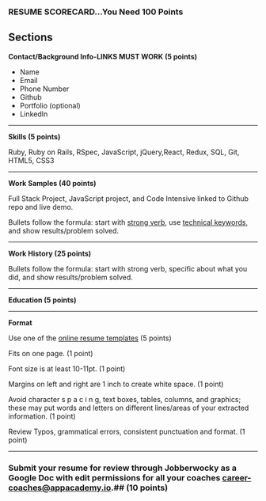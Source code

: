 

### RESUME SCORECARD...You Need 100 Points ###
## Sections ##
**Contact/Background Info-LINKS MUST WORK (5 points)**
* Name
* Email
* Phone Number
* Github
* Portfolio (optional)
* LinkedIn

--- 

**Skills (5 points)**

Ruby, Ruby on Rails, RSpec, JavaScript, jQuery,React, Redux, SQL, Git, HTML5, CSS3

---

**Work Samples (40 points)**

Full Stack Project, JavaScript project, and Code Intensive linked to Github repo and live demo.


Bullets follow the formula: start with [strong verb](https://github.com/appacademy/sf-job-search-curriculum/blob/master/application-materials/resume/resume-verbs.md), use [technical keywords](https://github.com/appacademy/sf-job-search-curriculum/blob/master/application-materials/resume/resume-keywords.md), and show results/problem solved.

---

**Work History (25 points)**

Bullets follow the formula:  start with strong verb, specific about what you did, and show results/problem solved.

---

**Education (5 points)**

---

**Format**

Use one of the [online resume templates](https://drive.google.com/drive/folders/186b8YXBheO45d4rSseYhxU4YyPzSricl) (5 points)

Fits on one page. (1 point)

Font size is at least 10-11pt. (1 point) 

Margins on left and right are 1 inch to create white space. (1 point)

Avoid character s p a c i n g, text boxes, tables, columns, and graphics; these may put words and letters on different lines/areas of your extracted information. (1 point)

Review Typos, grammatical errors, consistent punctuation and format. (1 point)

---

### Submit your resume for review through Jobberwocky as a Google Doc with edit permissions for all your coaches [career-coaches@appacademy.io](career-coaches@appacademy.io).## (10 points) ###

